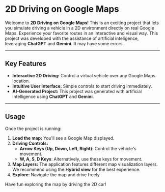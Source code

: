 # 2D Driving on Google Maps

Welcome to **2D Driving on Google Maps**! This is an exciting project that lets you simulate driving a vehicle in a 2D environment directly on real Google Maps. Experience your favorite routes in an interactive and visual way. This project was developed with the assistance of artificial inteligence, leveraging **ChatGPT** and **Gemini**. It may have some errors.

---

## Key Features

* **Interactive 2D Driving:** Control a virtual vehicle over any Google Maps location.
* **Intuitive User Interface:** Simple controls to start driving immediately.
* **AI-Generated Project:** This project was generated with artificial intelligence using **ChatGPT** and **Gemini**.

---

## Usage

Once the project is running:

1.  **Load the map:** You'll see a Google Map displayed.
2.  **Driving Controls:**
    * **Arrow Keys (Up, Down, Left, Right)**: Control the vehicle's movement.
    * **W, A, S, D Keys**: Alternatively, use these keys for movement.
3.  **Map Layers:** The application features different map visualization layers. We recommend using the **Hybrid view** for the best experience.
4.  **Explore:** Navigate the map and drive freely.

Have fun exploring the map by driving the 2D car!
